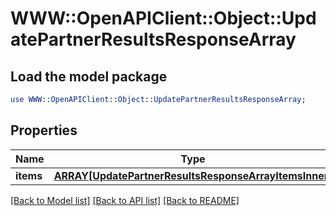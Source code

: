 # WWW::OpenAPIClient::Object::UpdatePartnerResultsResponseArray

## Load the model package
```perl
use WWW::OpenAPIClient::Object::UpdatePartnerResultsResponseArray;
```

## Properties
Name | Type | Description | Notes
------------ | ------------- | ------------- | -------------
**items** | [**ARRAY[UpdatePartnerResultsResponseArrayItemsInner]**](UpdatePartnerResultsResponseArrayItemsInner.md) |  | [optional] 

[[Back to Model list]](../README.md#documentation-for-models) [[Back to API list]](../README.md#documentation-for-api-endpoints) [[Back to README]](../README.md)


